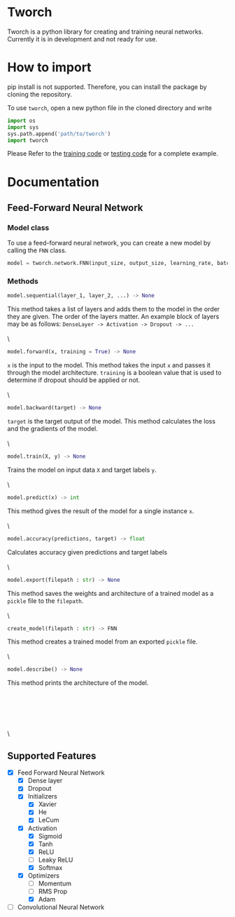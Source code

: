 # Tworch
Tworch is a python library for creating and training neural networks.
Currently it is in development and not ready for use.

# How to import
pip install is not supported. Therefore, you can install the package by cloning the repository.

To use `tworch`, open a new python file in the cloned directory and write
``` python
import os
import sys
sys.path.append('path/to/tworch')
import tworch
```
Please Refer to the [training code](training/train.py) or [testing code](evaluate/test.py) for a complete example.

# Documentation
## Feed-Forward Neural Network
### Model class
To use a feed-forward neural network, you can create a new model by calling the `FNN` class.
``` python
model = tworch.network.FNN(input_size, output_size, learning_rate, batch_size, epochs)
```
### Methods
``` python
model.sequential(layer_1, layer_2, ...) -> None
```
This method takes a list of layers and adds them to the model in the order they are given. The order of the layers matter.  An example block of layers may be as follows:
`DenseLayer -> Activation -> Dropout -> ...` 
\
\
\

``` python
model.forward(x, training = True) -> None
```
`x` is the input to the model. This method takes the input `x` and passes it through the model architecture.
`training` is a boolean value that is used to determine if dropout should be applied or not.
\
\
\

``` python
model.backward(target) -> None
```
`target` is the target output of the model. This method calculates the loss and the gradients of the model.
\
\
\

``` python
model.train(X, y) -> None
```
Trains the model on input data `X` and target labels `y`.
\
\
\

``` python
model.predict(x) -> int
```
This method gives the result of the model for a single instance  `x`.
\
\
\

``` python
model.accuracy(predictions, target) -> float
```
Calculates accuracy given predictions and target labels
\
\
\
``` python
model.export(filepath : str) -> None
```
This method saves the weights and architecture of a trained model as a `pickle` file to the `filepath`.
\
\
\
``` python
create_model(filepath : str) -> FNN
```
This method creates a trained model from an exported `pickle` file.
\
\
\
``` python
model.describe() -> None
```
This method prints the architecture of the model.




\
\
\
\
\
\

## Supported Features
- [x] Feed Forward Neural Network
  - [x] Dense layer
  - [x] Dropout
  - [x] Initializers
    - [x] Xavier
    - [x] He
    - [x] LeCum
  - [x] Activation
    - [x] Sigmoid
    - [x] Tanh
    - [x] ReLU
    - [ ] Leaky ReLU
    - [x] Softmax
  - [x] Optimizers
    - [ ] Momentum
    - [ ] RMS Prop
    - [x] Adam
- [ ] Convolutional Neural Network
